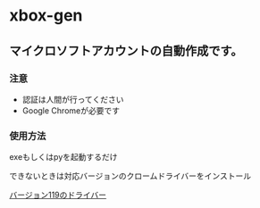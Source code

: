# xbox-gen
<h2>マイクロソフトアカウントの自動作成です。　</h2>
<h3>注意</h3>
<ul>
  <li>認証は人間が行ってください</li>
  <li>Google Chromeが必要です</li>
</ul>
<h3>使用方法</h3>
<p>exeもしくはpyを起動するだけ</p>
<p>できないときは対応バージョンのクロームドライバーをインストール</p>
<a href="https://googlechromelabs.github.io/chrome-for-testing/">バージョン119のドライバー</a>
